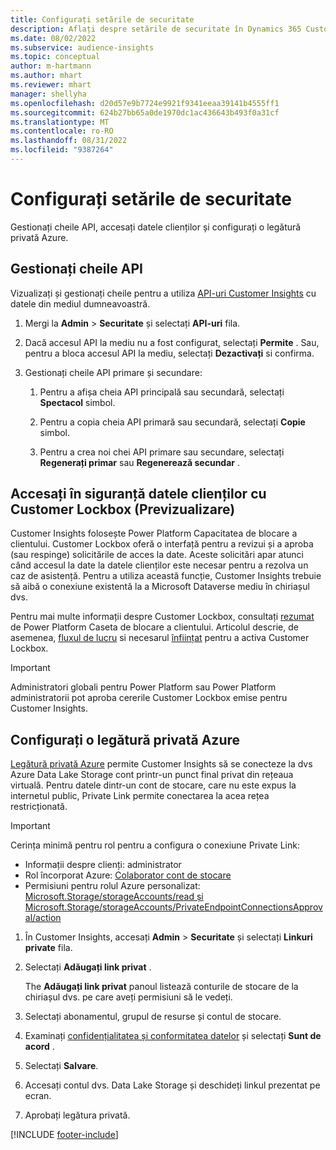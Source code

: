 ```yaml
---
title: Configurați setările de securitate
description: Aflați despre setările de securitate în Dynamics 365 Customer Insights.
ms.date: 08/02/2022
ms.subservice: audience-insights
ms.topic: conceptual
author: m-hartmann
ms.author: mhart
ms.reviewer: mhart
manager: shellyha
ms.openlocfilehash: d20d57e9b7724e9921f9341eeaa39141b4555ff1
ms.sourcegitcommit: 624b27bb65a0de1970dc1ac436643b493f0a31cf
ms.translationtype: MT
ms.contentlocale: ro-RO
ms.lasthandoff: 08/31/2022
ms.locfileid: "9387264"
---
```

# <a name="configure-security-settings"></a>Configurați setările de securitate

Gestionați cheile API, accesați datele clienților și configurați o legătură privată Azure.

## <a name="manage-api-keys"></a>Gestionați cheile API

Vizualizați și gestionați cheile pentru a utiliza [API-uri Customer Insights](apis.md) cu datele din mediul dumneavoastră.

1. Mergi la **Admin** > **Securitate** și selectați **API-uri** fila.

1. Dacă accesul API la mediu nu a fost configurat, selectați **Permite** . Sau, pentru a bloca accesul API la mediu, selectați **Dezactivați** si confirma.

1. Gestionați cheile API primare și secundare:

   1. Pentru a afișa cheia API principală sau secundară, selectați **Spectacol** simbol.

   1. Pentru a copia cheia API primară sau secundară, selectați **Copie** simbol.

   1. Pentru a crea noi chei API primare sau secundare, selectați **Regenerați primar** sau **Regenerează secundar** .

## <a name="securely-access-customer-data-with-customer-lockbox-preview"></a>Accesați în siguranță datele clienților cu Customer Lockbox (Previzualizare)

Customer Insights folosește Power Platform Capacitatea de blocare a clientului. Customer Lockbox oferă o interfață pentru a revizui și a aproba (sau respinge) solicitările de acces la date. Aceste solicitări apar atunci când accesul la date la datele clienților este necesar pentru a rezolva un caz de asistență. Pentru a utiliza această funcție, Customer Insights trebuie să aibă o conexiune existentă la a Microsoft Dataverse mediu în chiriașul dvs.

Pentru mai multe informații despre Customer Lockbox, consultați [rezumat](/power-platform/admin/about-lockbox#summary) de Power Platform Caseta de blocare a clientului. Articolul descrie, de asemenea, [fluxul de lucru](/power-platform/admin/about-lockbox#workflow) si necesarul [înființat](/power-platform/admin/about-lockbox#enable-the-lockbox-policy) pentru a activa Customer Lockbox.

> [!IMPORTANT]
> Administratori globali pentru Power Platform sau Power Platform administratorii pot aproba cererile Customer Lockbox emise pentru Customer Insights.

## <a name="set-up-an-azure-private-link"></a>Configurați o legătură privată Azure

[Legătură privată Azure](/azure/private-link/private-link-overview) permite Customer Insights să se conecteze la dvs Azure Data Lake Storage cont printr-un punct final privat din rețeaua virtuală. Pentru datele dintr-un cont de stocare, care nu este expus la internetul public, Private Link permite conectarea la acea rețea restricționată.

> [!IMPORTANT]
> Cerința minimă pentru rol pentru a configura o conexiune Private Link:
>
> - Informații despre clienți: administrator
> - Rol încorporat Azure: [Colaborator cont de stocare](/azure/role-based-access-control/built-in-roles#storage-account-contributor)
> - Permisiuni pentru rolul Azure personalizat: [Microsoft.Storage/storageAccounts/read și Microsoft.Storage/storageAccounts/PrivateEndpointConnectionsApproval/action](/azure/role-based-access-control/resource-provider-operations#microsoftstorage)

1. În Customer Insights, accesați **Admin** > **Securitate** și selectați **Linkuri private** fila.

1. Selectați **Adăugați link privat** .

   The **Adăugați link privat** panoul listează conturile de stocare de la chiriașul dvs. pe care aveți permisiuni să le vedeți.

1. Selectați abonamentul, grupul de resurse și contul de stocare.

1. Examinați [confidențialitatea și conformitatea datelor](connections.md#data-privacy-and-compliance) și selectați **Sunt de acord** .

1. Selectați **Salvare**.

1. Accesați contul dvs. Data Lake Storage și deschideți linkul prezentat pe ecran.

1. Aprobați legătura privată.


[!INCLUDE [footer-include](includes/footer-banner.md)]
